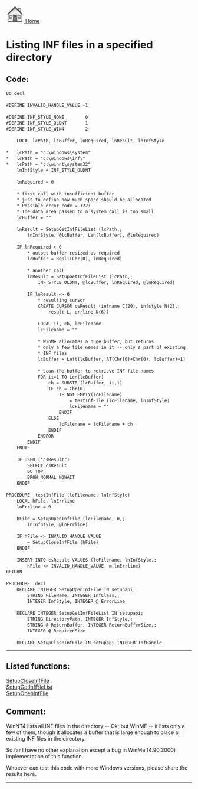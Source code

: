[<img src="../images/home.png"> Home ](https://github.com/VFPX/Win32API)  

# Listing INF files in a specified directory

## Code:
```foxpro  
DO decl

#DEFINE INVALID_HANDLE_VALUE -1

#DEFINE INF_STYLE_NONE        0
#DEFINE INF_STYLE_OLDNT       1
#DEFINE INF_STYLE_WIN4        2

	LOCAL lcPath, lcBuffer, lnRequired, lnResult, lnInfStyle

*	lcPath = "c:\windows\system"
*	lcPath = "c:\windows\inf\"
*	lcPath = "c:\winnt\system32"
	lnInfStyle = INF_STYLE_OLDNT

	lnRequired = 0

	* first call with insufficient buffer
	* just to define how much space should be allocated
	* Possible error code = 122:
	* The data area passed to a system call is too small
	lcBuffer = ""

	lnResult = SetupGetInfFileList (lcPath,;
		lnInfStyle, @lcBuffer, Len(lcBuffer), @lnRequired)
	
	IF lnRequired > 0
		* output buffer resized as required
		lcBuffer = Repli(Chr(0), lnRequired)

		* another call
		lnResult = SetupGetInfFileList (lcPath,;
			INF_STYLE_OLDNT, @lcBuffer, lnRequired, @lnRequired)
	
		IF lnResult <> 0
			* resulting cursor
			CREATE CURSOR csResult (infname C(20), infstyle N(2),;
				result L, errline N(6))

			LOCAL ii, ch, lcFilename
			lcFilename = ""

			* WinMe allocates a huge buffer, but returns
			* only a few file names in it -- only a part of existing
			* INF files
			lcBuffer = Left(lcBuffer, AT(Chr(0)+Chr(0), lcBuffer)+1)

			* scan the buffer to retrieve INF file names
			FOR ii=1 TO Len(lcBuffer)
				ch = SUBSTR (lcBuffer, ii,1)
				IF ch = Chr(0)
					IF Not EMPTY(lcFilename)
						= testInfFile (lcFilename, lnInfStyle)
						lcFilename = ""
					ENDIF
				ELSE
					lcFilename = lcFilename + ch
				ENDIF
			ENDFOR
		ENDIF
	ENDIF

	IF USED ("csResult")
		SELECT csResult
		GO TOP
		BROW NORMAL NOWAIT
	ENDIF

PROCEDURE  testInfFile (lcFilename, lnInfStyle)
	LOCAL hFile, lnErrline
	lnErrline = 0

	hFile = SetupOpenInfFile (lcFilename, 0,;
		lnInfStyle, @lnErrline)

	IF hFile <> INVALID_HANDLE_VALUE
		= SetupCloseInfFile (hFile)
	ENDIF

	INSERT INTO csResult VALUES (lcFilename, lnInfStyle,;
		hFile <> INVALID_HANDLE_VALUE, m.lnErrline)
RETURN

PROCEDURE  decl
	DECLARE INTEGER SetupOpenInfFile IN setupapi;
		STRING FileName, INTEGER InfClass,;
		INTEGER InfStyle, INTEGER @ ErrorLine

	DECLARE INTEGER SetupGetInfFileList IN setupapi;
		STRING DirectoryPath, INTEGER InfStyle,;
		STRING @ ReturnBuffer, INTEGER ReturnBufferSize,;
		INTEGER @ RequiredSize

	DECLARE SetupCloseInfFile IN setupapi INTEGER InfHandle  
```  
***  


## Listed functions:
[SetupCloseInfFile](../libraries/setupapi/SetupCloseInfFile.md)  
[SetupGetInfFileList](../libraries/setupapi/SetupGetInfFileList.md)  
[SetupOpenInfFile](../libraries/setupapi/SetupOpenInfFile.md)  

## Comment:
WinNT4 lists all INF files in the directory -- Ok; but WinME -- it lists only a few of them, though it allocates a buffer that is large enough to place all existing INF files in the directory.   
  
So far I have no other explanation except a bug in WinMe (4.90.3000) implementation of this function.  
  
Whoever can test this code with more Windows versions, please share the results here.  
  
***  

